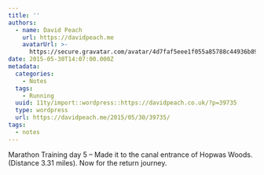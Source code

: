 ```yaml
---
title: ''
authors:
  - name: David Peach
    url: https://davidpeach.me
    avatarUrl: >-
      https://secure.gravatar.com/avatar/4d7faf5eee1f055a85788c44936b8995eaab6dfb004e7854ec747ccb272e91ee?s=96&d=mm&r=g
date: 2015-05-30T14:07:00.000Z
metadata:
  categories:
    - Notes
  tags:
    - Running
  uuid: 11ty/import::wordpress::https://davidpeach.co.uk/?p=39735
  type: wordpress
  url: https://davidpeach.me/2015/05/30/39735/
tags:
  - notes
---
```

Marathon Training day 5 – Made it to the canal entrance of Hopwas Woods. (Distance 3.31 miles). Now for the return journey.